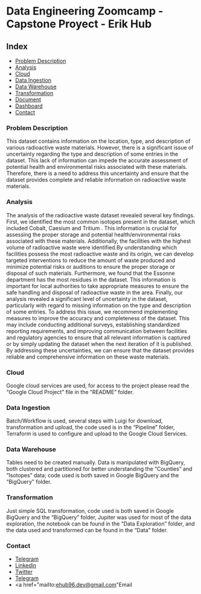 # Data Engineering Zoomcamp - Capstone Proyect - Erik Hub



## Index

- [Problem Description](#problem-description)
- [Analysis](#analysis)
- [Cloud](#cloud)
- [Data Ingestion](#data-ingestion)
- [Data Warehouse](#data-warehouse)
- [Transformation](#transformation)
- <a href="https://docs.google.com/document/d/1IQIYw_qAf6k3L5TfHRjHJ2gpLz7aqjbHPem2s41xLQw/edit?usp=sharing" target="_blank">Document</a>
- <a href="https://public.tableau.com/app/profile/erik.hub5895/viz/DTCDEDashboard/Story1" target="_blank">Dashboard</a>
- [Contact](#contact)




### Problem Description

This dataset contains information on the location, type, and description of various radioactive waste materials. However, there is a significant issue of uncertainty regarding the type and description of some entries in the dataset. This lack of information can impede the accurate assessment of potential health and environmental risks associated with these materials. Therefore, there is a need to address this uncertainty and ensure that the dataset provides complete and reliable information on radioactive waste materials. 

### Analysis

The analysis of the radioactive waste dataset revealed several key findings. First, we identified the most common isotopes present in the dataset, which included Cobalt, Caesium and Tritium . This information is crucial for assessing the proper storage and potential health/environmental risks associated with these materials.
Additionally, the facilities with the highest volume of radioactive waste were identified.By understanding which facilities possess the most radioactive waste and its origin, we can develop targeted interventions to reduce the amount of waste produced and minimize potential risks or auditions to ensure the proper storage or disposal of such materials.
Furthermore, we found that the Essonne department has the most residues in the dataset. This information is important for local authorities to take appropriate measures to ensure the safe handling and disposal of radioactive waste in the area.
Finally, our analysis revealed a significant level of uncertainty in the dataset, particularly with regard to missing information on the type and description of some entries. To address this issue, we recommend implementing measures to improve the accuracy and completeness of the dataset. This may include conducting additional surveys, establishing standardized reporting requirements, and improving communication between facilities and regulatory agencies to ensure that all relevant information is captured or by simply updating the dataset when the next iteration of it is published. By addressing these uncertainties, we can ensure that the dataset provides reliable and comprehensive information on these waste materials.


### Cloud

Google cloud services are used, for access to the project please read the “Google Cloud Project” file in the “README” folder.


### Data Ingestion

Batch/Workflow is used, several steps with Luigi for download, transformation and upload, the code used is in the “Pipeline” folder, Terraform is used to configure and upload to the Google Cloud Services.

### Data Warehouse

Tables need to be created manually. Data is manipulated with BigQuery, both clustered and partitioned for better understanding the “Counties” and “Isotopes” data; code used is both saved in Google BigQuery and the “BigQuery” folder.

### Transformation

Just simple SQL transformation, code used is both saved in Google BigQuery and the “BigQuery” folder, Jupiter was used for most of the data exploration, the notebook can be found in the “Data Exploration” folder, and the data used and transformed can be found in the “Data” folder.

### Contact





- <a href="https://t.me/Ehub96" target="_blank">Telegram</a>
- <a href="https://www.linkedin.com/in/erik-hub-0346001b6/" target="_blank">Linkedin</a>
- <a href="https://twitter.com/ehub96?t=hQ_1F1a5bBjxX6k1RJCqQg&s=08" target="_blank">Twitter</a>
- <a href="https://t.me/Ehub96" target="_blank">Telegram</a>
- <a href="mailto:ehub96.dev@gmail.com"Email</a>
